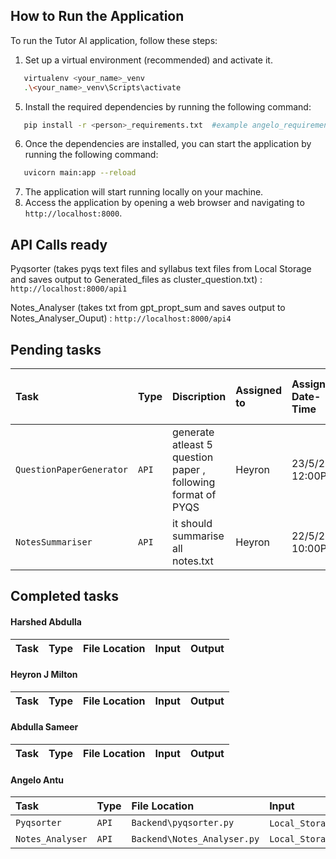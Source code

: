 ## How to Run the Application
To run the Tutor AI application, follow these steps:


1. Set up a virtual environment (recommended) and activate it.
```bash
   virtualenv <your_name>_venv 
   .\<your_name>_venv\Scripts\activate
```
5. Install the required dependencies by running the following command:
```bash
   pip install -r <person>_requirements.txt  #example angelo_requirements.txt
```
6. Once the dependencies are installed, you can start the application by running the following command:
```bash
   uvicorn main:app --reload
```
7. The application will start running locally on your machine.
8. Access the application by opening a web browser and navigating to 
    `http://localhost:8000`.

## API Calls ready

Pyqsorter (takes pyqs text files and syllabus text files from Local Storage and saves output to Generated_files as cluster_question.txt) : `http://localhost:8000/api1`

Notes_Analyser (takes txt from gpt_propt_sum and saves output to Notes_Analyser_Ouput) : `http://localhost:8000/api4`

## Pending tasks

| Task | Type     | Discription                |Assigned to     |Assigned Date-Time|  Expected to complete in        |Input                | Output Expected              |
| :-------- | :------- |  :------------------------- | :-------------------------| :-------------------------| :------------------------- |:------------------------- |:------------------------- |
| `QuestionPaperGenerator` | `API` |  generate atleast 5 question paper , following format of PYQS  |    Heyron         |   23/5/2023 12:00PM         |  6 hour         |you can decide               |       atleast 5 paper inside`Local_Storage/Generated_Files/GenQP`         |                         
| `NotesSummariser` | `API` |  it should summarise all notes.txt   |  Heyron         | 22/5/2023 10:00PM          |  24hour         |  `Local_Storage\notes_txt`            |       `Local_Storage\Generated_Files\Summarised_Notes`         | 

## Completed tasks

#### Harshed Abdulla

| Task | Type     | File Location                |Input                | Output              |
| :-------- | :------- |  :------------------------- |:------------------------- |:------------------------- |

#### Heyron J Milton

| Task | Type     | File Location                |Input                | Output              |
| :-------- | :------- |  :------------------------- |:------------------------- |:------------------------- |

#### Abdulla Sameer

| Task | Type     | File Location                |Input                | Output              |
| :-------- | :------- |  :------------------------- |:------------------------- |:------------------------- |

#### Angelo Antu

| Task | Type     | File Location                |Input                | Output              |
| :-------- | :------- |  :------------------------- |:------------------------- |:------------------------- |
| `Pyqsorter` | `API` |  `Backend\pyqsorter.py`  |  `Local_Storage/pyqs_text`,`Local_Storage/syllabus.txt`               |       `Local_Storage/Generated_Files/cluster_questions.txt`         | 
| `Notes_Analyser` | `API` |  `Backend\Notes_Analyser.py`  |  `Local_Storage/Generated_Files/gpt_promt_sum/module2.txt`           |       `Local_Storage/Generated_Files/Notes_Analyser_Ouput_files/topic_list.txt`,`Local_Storage/Generated_Files/Notes_Analyser_Ouput_files/imp_topic_list.txt`,`Local_Storage/Generated_Files/Notes_Analyser_Ouput_files/notes_questions_list.txt`         | 
